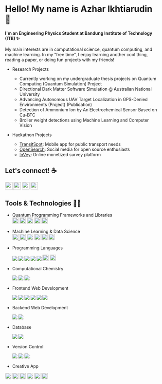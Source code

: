 <h1 align="left">Hello! My name is Azhar Ikhtiarudin 👋</h1>

<h4 align="left">I'm an Engineering Physics Student at Bandung Institute of Technology (ITB) ✨ </h4>
My main interests are in computational science, quantum computing, and machine learning.
In my "free time", I enjoy learning another cool thing, reading a paper, or doing fun projects with my friends!


- Research Projects
    - Currently working on my undergraduate thesis projects on Quantum Computing (Quantum Simulation) Project
    - Directional Dark Matter Software Simulation @ Australian National University
    - Advancing Autonomous UAV Target Localization in GPS-Denied Environments (Project) (Publication)
    - Detection of Ammonium Ion by An Electrochemical Sensor Based on Cu-BTC
    - Broiler weight detections using Machine Learning and Computer Vision

- Hackathon Projects
    - [TransitSpot](https://github.com/omaewa-mo-shinderu-APEC/TransitSpot): Mobile app for public transport needs
    - [OpenSearch](https://github.com/GarudaHacksMafiaTeam/OpenSearch): Social media for open source enthusiasts
    - [InVey](https://github.com/findit-omae-wa-mou-shindeiru/Invey): Online monetized survey platform

## Let's connect! ☕

<a href="https://azhar.ikhtiarudin.com/"><img src="https://img.shields.io/badge/Personal%20website-4285F4?style=for-the-badge&logo=GoogleChrome&logoColor=white" height="24px">
</a>
<a href="https://www.linkedin.com/in/azhar-ikhtiarudin/"><img src="https://img.shields.io/badge/linkedin-%230077B5.svg?style=for-the-badge&logo=linkedin&logoColor=white" height="24px"></a>
<a href="mailto: 13320041@mahasiswa.itb.ac.id"><img src="https://img.shields.io/badge/email-0078D4?style=for-the-badge&logo=microsoft-outlook&logoColor=white" height="24px"></a>
<a href="https://www.instagram.com/azhar.ikhtiarudin/" ><img src="https://img.shields.io/badge/Instagram-%23E4405F.svg?style=for-the-badge&logo=Instagram&logoColor=white" height="24px"> </a>
<br/>

## Tools & Technologies 👨‍💻

- Quantum Programming Frameworks and Libraries<br>
    <a href="https://qiskit.org/" target="_blank"><img alt="Qiskit" height="20px" src="https://img.shields.io/badge/Qiskit-%3333333.svg?style=for-the-badge&logo=Qiskit&logoColor=white" /></a>
    <a href="https://pennylane.ai/" target="_blank"><img alt="PennyLane" height="20px" src="https://img.shields.io/badge/PennyLane-%3333333.svg?style=for-the-badge&logo=data%3Aimage%2Fpng%3Bbase64%2CiVBORw0KGgoAAAANSUhEUgAAAe8AAAHpCAMAAACcDkTiAAAABlBMVEVMaXEAAACaXKEdAAAAAXRSTlMAQObYZgAABc1JREFUeNrs0dEJw0AQQ8Fc%2F03nyxVICJ%2BZKWBZnn68HgAAAAAAAAAAAAAAAAAAAJxH48r86c9ZR%2BsdsXRgmq12xNaBabjGEWunlt1qR6wdWHarHTF2YBmuccTcqWG42hFzB5bdakesHRiG69S3dmgYrnbE3IFhuNoRcweG4Tr1zZ0ZhuvUN3dmGK5U39yRXbhWfXNHLgxn7sSN4ewdmITbD37%2B7d1BbsRkEITR9v0vDSs0sAElaNpd9b4T2H6uX1YWmZ%2FFu%2BqqgbvqLvDntfEue3C4f9jZofD%2BWWeHgrttJ7x%2F0l3vp43buYj7fwJ%2FrsS7y%2Fsp8%2FbZg%2Fv34M%2BpeK96L8T7V%2BDPubq4eT%2B8V70X4n3AWwsFc4u3MrzFW7yFm7d4i7d4i7d4i7f8vUW8xVu8xZt3Ebgmwlu8xVvTBK6J9RZvTSq4eGt4804F1%2FDmnQqu4c07FVzDm3cquIY37lRwTRO4hjfvVHANb96p4BreuFPBNcBxp3prgOPmjfsiuHjjBs4bOG7eAd7AcfPGDfz6s5omcAOZKm8TmSZwI5kqb%2BDTBO5MnyZv320zTeDApwkc%2BCx4E3%2FWmg1w4ue4eX8U4J0IDnyWvIlf5QZ%2BCHzWwInf5Ob9UYB3Djjw2fQGvnBtXwInzhv4XW7gnx3wXgAHfoabN2%2FgH73wic22N%2FDT3MD%2FFu%2FFeM%2FcBp85D74%2F70PgEwB%2Bm3vhDvwf%2BQXvvYEfB7%2FPvXAPvDe5gX8WOe%2F9t%2FYK%2BP68F7yBB8x7%2Fb3lvcC9%2BuKe8N6fd8DAD4BHc6%2FdC%2B8VbuAfFcx78%2B3l%2Fc%2Fmm97AK7hXb%2BgAeK438P2nkz7wd4l3cM8bFsR7BviXS5z3MvjcAk%2Fg3h%2F4a8VD570%2F8JeKt3DPA3zVeyYWfF4M3jLvl9xbrfdMJ%2Fi2eM28X%2FM2V3rP1A58V7xo3u95n%2Bu8Z6oHvihewP3KW9z3fnh%2F9R57vGcv4E3zfttb3eE9Y%2BB74BvcBr4nXnWaD%2FCNh%2BBE3xNffgYGPpPsPWPgq5e0wG3gC9fEuxN8kdvAFy5q5uFd9PtAXfMG%2Fpp7d6LPZHlPkfc%2B%2BH4zBl4EPgs50XEbOG%2FgCzcNnLcTHbeB4zbwq97AcRs4bwPHffCTjbeBd3EbeBe3gfMGjps37xBw3LmfbLwNvIvbwHHnDpw3cNy5JzpvA8edO3DeBo4bOG7evEPAced%2BsvE28C5uA8edO3DewHHz5p0Ljjv3k423gXdxGzhuvziZ6w0cN2%2FewHEf%2FGTjbeC4uwaey23gvIHncjvReRt4LreB8zbwLm4Dz%2BU2cN7Aceee6LwNvIvbwHO5gfM28Fxu4LyBR3M70XkbOG4DT%2BEG3u3tRM%2Fl5s0beDg374d388Bxdw08lxs4b%2BD53Lwf3rUDx901cN5dA8fdNfBcbuC8geMuOdErvQ0ct4EHcwPP5ebNG3gXt0%2B2Lm4D7%2BI28C5uA%2B%2FiNvAubuBd3E70Lm4Dr9LmjRs4bd60geMGTpv3f7FWhmkXNu8%2FC8cG%2Fu%2By4i3ewFO8xVvB3uKtYG%2FxFm%2FgKd4ycAV7i7eCvcVbvIGneIu3gr3FW8He4i3ewHm%2FPt4CLt7iDTzFW7zFOzje4h0cb%2FEGzjsl3uIdHG%2FxDo63eAPnnRJv8Q7OwMU7ON7iDZx3SrzFOzje4g2cd3C4gfNOibd4B8dbvIHzDg43cN4p8RZu4LxT4i3cwfEWbuC8Q%2BIt3MBxJ4c7ON7CDZx3cLiB4w4ON3DcvHGnhBs4bt64U8LNmzZw3CHRBk4bOO2UaAOHzRt2SrRTAi7e4n0x3gIu3uINnHdKvMU7ON7inZKBy8DFOzjewh0cb%2FEOjrd4A%2BedEm%2FxDo63cAPnnRJv8eaNOzjevHEHxxs47pR4izdv3MB5h4QbOG7gvGPCzRs3cNwp8QaOGzjumHADxw0cd0y0ieMGTjsn3MRpE6edFG3itNODjRx1Q6D%2FSpIkSZIkSZIkSZIkSZIkSZIk6Q8uCso58vVuCgAAAABJRU5ErkJggg%3D%3D&logoColor=black" /></a>
    <a href="https://www.tensorflow.org/quantum" target="_blank"><img alt="TensorFlow Quantum" height="20px" src="https://img.shields.io/badge/TensorFlow%20Quantum-%3333333.svg?style=for-the-badge&logo=data%3Aimage%2Fpng%3Bbase64%2CiVBORw0KGgoAAAANSUhEUgAAAKgAAADNCAMAAAAbrMtvAAABMlBMVEUcR3oiSHcjSHcjSXckSXYlSXYmSHUnSXUoSXQrSXIrSnIuSnEwS3AxTG8yTG4yTG8zTG40TG40TW00TW41TW02TWw2TW03TWw5Tms8Tmk9Tmk%2FT2dAT2dAUGdBT2dBUGZBUGdCUGZDUGVDUGZDUWZEUGVFUWRFUWVGUWRKUmFKUmJMU2BTVF1WVFtYVVpbVlhbV1hiWlVsWk9tWk9vW05xW010XEt0XUt1XUt9YEaBYkSNYz2NZj2dZzWeZzShZzOhaDO7cyXCcCHDcSDDciDQcxrRdRnYdhXaeBTdehLiexDkew%2Flfg7oewzqewz6fgP6gAP%2BgwD%2FfgD%2FfwD%2FgAD%2FgQD%2FggD%2FgwD%2FhAD%2FhQD%2FhgD%2FhwD%2FiAD%2FiQD%2FigD%2F%2F%2F%2F5%2Bvr3%2Bfn09fb19vf29%2Fj%2F%2F%2F8Eoe3YAAAAZXRSTlMAAAAAAAAAAAAAAAAAAAAAAAAAAAAAAAAAAAAAAAAAAAAAAAAAAAAAAAAAAAAAAAAAAAAAAAAAAAAAAAAAAAAAAAAAAAAAAAAAAAAAAAAAAAAAAAAAAAAAAAAAAAAAAAADBQgI%2FPpD%2F74AAAR6SURBVHjaYoinFkhNjY%2BNi4sDUgBm56MAgSAIAJja%2BLfAjw63bUoUJERAVOsoj6i%2BUV6i9IzyEaVh1NcozaL8itIoyr%2BoLlEuonSIMhClPGowSmmU8ai6KFNRiqKmoxREWYmSHGU1KjPKRpS0qM0oKVH2o4RHORMVG%2BVYlLgoR6MERR2PEhAlIup0lKAoR6MCoxyLEht1Jkp4lP0oKVE2o9KibETJjLIYJTtqJUpBlNkoRVGmogqjDEepjRqLUh7lOkqLKBdRbaL8idIp6leUZlG%2BRWkY5SOqaZQbe%2FaO6zYMhGF0qSfN7H8Laa8Rxh758jXAfK2InwcqpaLQ6Dfa0IY2tKENbWhDi0H5PdR6KGIClLVQpkFZCDUVyiIos6FWQFkAZTrUIihToayDmgdlKZQ5UJZDmQC1BUoSmltcCfUbKBuhfAtlM5SvoA5AeQzlDNQzKMeg5KHMhD6XSkKthiakCShboHnqGMo2aJI6htoKTVDHUDZCM1JDKLuhCeq%2FUI5AE9RXqEPQBPUmaJSBRpSBRpSBRhlorIA2tKENbWhDG9rQhja0oQ1taEMbShkoZaDKQCkDpQxUGShloJSBUgaqDJQyUCKKQHkObWhDG9rQhka8dic0xl0GjXfdA41P3QGNTKeh%2BcpAI8pA4zooEtLj0LfD90A%2FTd8C%2FTx%2BBTQ1fwGUnPQw1LjboE%2FuOAh9eMkx6McvOldAx6j3Fx2AjkQJ6k5oQvPaQeiYknq%2BDJpgSh05D314aC%2F0T2boPDQ7cw804ou%2Fe8%2Bg%2FB4aiSZAKQNVBsoJaHwDpQyUMlBloJSBUgaqDJS3UBdB%2BS%2BUSEFtgjKGykHBJqgBFBhBhyR7oLxCgxTUjzZB%2BQElB%2FXaJqiI%2BNu8XWCpEQQBGI67r%2FvWrMZ94%2B6edKanBanI3v8KuEM1xbxC%2Fmc4H4xbFYoMaE8pBqG%2FBykupXVSyhhjrXXOee8zmUy2VC5XhiIyoCR1AqEElYLi%2BKD0n7o%2FeijS0BD17yRA%2Bec4jxFKU%2FtBUR4a%2BC4mlYBaNQYofVCJhr7LuniEUILK2Ju38vjJD2MEoUwpQaX3jy4cO7X97Ks3amhQJrV6l3LiAYC16YubL75lYyFouv3fzTvUPnwot3Tg2lNiBBCAMhfu5PUk2ITC7oWTjBGABSWlNLXrdTS0NgJ8d%2FJQ9iljAWcTWhsBLn%2B2Jh4OlKb%2BD0OxGwq7Z5YffUq0GJSW8qHYCwrR3Myp51mjxKC0IT201vLU3Tc%2BFoZiiPA%2F%2BCISGq0fPPc2Z5QAlLlw%2Fx96BQ0F2JpdffndKQEoT%2Fo%2FPNxpKETLB6588VqJQmnKv7CThpbaPXX9vTZKFIoDn6iJ%2FaEQzZ%2B49yuRhNIeKuRAAXaO7yWJEoViSmYYChuH7xujUkBFqMiHwvrR8tCPqwlBEdlMPhS2j%2B%2F91DWn1koGimwmHwob52%2Fculnp6oNfGSEoIpfJh8La7HS1S0cevrKGCWXEZtJQou2zp%2B%2B8LtE0E8qIgUwBhWj90OLtDx9NLme0DHSwqxiLfQiyQ6GK9nMAAAAASUVORK5CYII%3D&logoColor=white" /><a/>
    <a href="https://quantumai.google/cirq" target="_blank"><img alt="Cirq" height="20px" src="https://img.shields.io/badge/Cirq-%3333333.svg?style=for-the-badge&logo=data%3Aimage%2Fpng%3Bbase64%2CiVBORw0KGgoAAAANSUhEUgAAAMAAAADACAMAAABlApw1AAAACVBMVEUAAAD%2F%2F%2F8AAABzxoNxAAAAAnRSTlMAAHaTzTgAAAMbSURBVHja7d2BZjRJFIbhb8%2F9X%2FSywjL8f3V5TndNxykITOJ9ur4QMZL88%2FIzgN8IGMAABjCAAcRO%2FXxYnGycJwH%2Fx5UTAAD5QDgO%2BGxzAgEg3y%2FBAZjvBAdovxMcYPkucIDlOwEA0A%2BEA4Banw1nP0Dy%2FRIAAP1AeBhQOydAcADl%2ByU4wPuJ4ADK9x05gPL9Ehzg%2FURwAOQDAQCQn6RJUASA%2Fj4CASA%2FSTURegFXn37zXTlgfxa9O3LAfk1aCQ7I7h56dwQAeZJ%2BCQ6whiABALAeJjiAHr%2FvyAGU7wQH%2BHp8Rw7o%2F4GmNqAGaM%2FfIzigeT37BAXc8%2FizQ0ZAf%2F72JRCgcz1O6AdQ%2Fg7eAL4eJzDA16M7QoCvxwkG8PX4jhDg6%2FFLQICvxwkKgHwnIMDX4wQGQL4LHID5TggAeD1OSAiA%2BU4IATDfBQkAdD1OSAiA%2BU4IATDfBYkA8t%2BBfCUkBMDH74QYQPP9OOBovgPqaL8DPP%2BbATlx%2Bn8r8VbAT%2F73Axb53w9Y5L8AsOj%2FesAi%2F%2FsBi%2FwXABb97wNUvRtQAxjAAAYwgAEMYAADGMAABjCAAQxgAAMYwAAGMIABDGAAAxjAAAYwgAEM4PcC6t2AqqonAOff%2FO2As2%2B%2Fd0A7oT7OI4Dqzf84TwCq7uuvegDQQ6g%2FngcALqi%2FngcARqg6CXBCnQesCZR%2FH8AFdam%2FbgI44Vp%2BPQmoas5PPQ2o6s0%2FAKi%2B8dcZQFXX%2BI8BquLrOQuo0vXcDViH0HoEkCwB1wQF6zFAloDKNQKshwDJCnCVAPkGSD4BsCNYDwDyCbAdbb%2FIAckHwAj7r3BA8gmgHe1%2FEQdkCXDCQvfA39yNEdaf3Qhwwma%2BA6BtDV3KHbAQwI422A7oJuzkVxxwx452vA7ov4SNVwLACH5XlW5AZ9vFfAL4JcBJBHCeEAGcJyQGcEGJIHHAwUtIGHCUkF6AEyzfAS4I5APgBCF3AZwg%2BQ545BKSU4AeQk4CnJAcBti3QnIQ4JeQnAQ4IecBsqPkIMAvITkPkP86mHMAJyzyCfCeM4ABDGAAAxjAq8%2B%2F636IWYQLuCcAAAAASUVORK5CYII%3D&logoColor=black" /><a/>
    <a href="https://qutip.org/" target="_blank"><img alt="QuTiP" height="20px" src="https://img.shields.io/badge/QuTiP-%3333333.svg?style=for-the-badge&logo=data%3Aimage%2Fpng%3Bbase64%2CiVBORw0KGgoAAAANSUhEUgAAAgQAAAD%2BCAMAAABySu3yAAAABlBMVEVHcEz%2F%2F%2F%2BflKJDAAAAAXRSTlMAQObYZgAAA6RJREFUeNrt3VVixEYQANGp%2B186E%2BZE0hpWrVf%2FBrmfeWBpJ0mSJEmSVEvPrqKAAQogoIABCCCggAEIFAUMQKAgUBQwAIGCQFHAAAQKAkUBAxAoCBQEigIGIFAQKAhsJ2i8Av3fTIPASvIgsIg4CCwijgKLiCGwfjQIrB8NAksHo8DSQQisGgsCq8YgmF0Q6NBgo%2BByEDAyZplAFxG0w%2BCmCPoYBL5hQFAU3KJeR9DMo20gCAIIOmGge59qoiBQ%2F9oZBA60gKA7n2WgPg8BBQMQBAEEHTfQjXcwq49C0M9BcMM6pqDj2bcIwQ6Ce9VnIAiCiQg62aDdShB0EUEQQLCj4C4FgYJAB2dWFIy92DYIHD0QBHadH51ZFMzdZgiBzUVHRxYE4wzUrRB8KhsLiY%2FOrG9UcA3O0Swf7AYI6rMUMFD3QFAUvNRHzXb14bml%2F4v6%2FOFez93cX1PvnBt5ISgIGOgLLmN1Z0kQPK5%2B7SYG%2BvwrGN1X0f0V9BoC6wWaheCCAjcVNABBEFw3UKsGKIiCVxA0AUEQnCkI1EgFUXCiRiIIAgii4ESNRBAEZ2pAEDDwGhpBoO4VBARQgAAECHCAAAgIcEAABwiAgAAHCHCAAAcIcIAABghwQAAHCHCAAAcEYEAABwRwQAAHBHBAAAcEYEAABwRwQAAHBHBAAAYEcEAABwRgQAAHBHBAAAcEYEAABwRwQAAHBHBAAAcEgAAABwBwQAAIAICQOEgccIAACACQYP4kmD8Lxk%2BD4dNg%2BDSYPgvGD4Pps2D4GABAAQIUMEABAxQwgAEDFDBAAQMUMPBeCrTGGaDgwkDHGaDgwjyffQ%2FSWisG1mgDuyPP48e70QZ2H%2FpBsA9w3bRDz%2FNoAg9AsI49zoMN7B53V67N8Vcfft26g0%2FjeIhn3J3urJTLT76e0zMN7Bj4Y06MYmD3SAOLgScwWP8TBOMZrP%2BPgeEM1pEYmMxgHYyBsQquPzECO0cEtfQwAzsGxiFYF0JglIJ1MQT%2BXNkeoBBQCKgQUASoEFAIqBBQDKgYUAwoBlQMKAZUDCgGFAMqBhQDKgYUAwoBFQM6PpoYgGCNNaAzs2EAgt1IAzo7nIkGdHo6DECwG0dAl%2BbDAAS7UQZ0dUAIQLBjAILdFAN6aUYhAMFuAgG9PCYGINghMFjBOh4CEOwIGKng4ity08CTEezK2dI3zeesINiJAUGwUzGgIFAxoGJAxYAY2KkY0GcQkCRJkiRJkiT9APFPtE6BvHLqAAAAAElFTkSuQmCC&logoColor=white&logoWidth=30" /></a>

- Machine Learning & Data Science  
    <a href="https://www.tensorflow.org/" target="_blank"><img alt="TensorFlow" height="20px" src="https://img.shields.io/badge/TensorFlow-%3333333.svg?style=for-the-badge&logo=TensorFlow&logoColor=white" />
    </a> <a href="https://pytorch.org/" target="_blank"><img alt="PyTorch" height="20px" src="https://img.shields.io/badge/PyTorch-%3333333.svg?style=for-the-badge&logo=PyTorch&logoColor=white" />
    </a><a href="https://opencv.org/" target="_blank"><img alt="OpenCV" height="20px" src="https://img.shields.io/badge/opencv-%3333333.svg?style=for-the-badge&logo=opencv&logoColor=white" /></a>
    <a href="https://keras.io/" target="_blank"><img alt="Keras" height="20px" src="https://img.shields.io/badge/Keras-%3333333.svg?style=for-the-badge&logo=Keras&logoColor=white" /></a>
    <a href="https://scikit-learn.org/stable/" target="_blank"><img alt="scikit-learn" height="20px" src="https://img.shields.io/badge/scikit--learn-%3333333.svg?style=for-the-badge&logo=scikit-learn&logoColor=white" /></a>
    <a href="https://matplotlib.org" target="_blank"><img src="https://img.shields.io/badge/Matplotlib-%3333333.svg?style=for-the-badge&logo=Matplotlib&logoColor=black" height="20px"></a>

- Programming Languages<br>
    <p>
    <img src="https://img.shields.io/badge/-Python-333333?style=flat-square&logo=Python">
    <img src="https://img.shields.io/badge/-C-333333?style=flat-square&logo=C">
    <img src="https://img.shields.io/badge/-C++-333333?style=flat-square&logo=Cplusplus">
    <img src="https://img.shields.io/badge/-JavaScript-333333?style=flat-square&logo=javascript">
    <img src="https://img.shields.io/badge/-Shell-333333?style=flat-square&logo=gnu+bash">
    <img alt="LaTeX" height="20px" src="https://img.shields.io/badge/latex-%3333333.svg?style=for-the-badge&logo=latex&logoColor=white" />
    <img alt="Markdown" height="20px" src="https://img.shields.io/badge/markdown-%3333333.svg?style=for-the-badge&logo=markdown&logoColor=white" />
    </p>
- Computational Chemistry <br>
    <p>
    <img src="https://img.shields.io/badge/-OpenFermion-333333?style=flat-square&logo=sql">
    <img src="https://img.shields.io/badge/-PySCF-333333?style=flat-square&logo=sql">
    <img src="https://img.shields.io/badge/-Psi4-333333?style=flat-square&logo=sql">
    </p>
  
- Frontend Web Development<br>
    <p>
    <img src="https://img.shields.io/badge/-React-333333?style=flat-square&logo=react">
    <img src="https://img.shields.io/badge/-Vue.Js-333333?style=flat-square&logo=vue.js">
    <img src="https://img.shields.io/badge/-Next.Js-333333?style=flat-square&logo=next.js">
    <img src="https://img.shields.io/badge/-Bootstrap5-333333?style=flat-square&logo=bootstrap">
    <img src="https://img.shields.io/badge/-Sass-333333?style=flat-square&logo=sass">
    <img src="https://img.shields.io/badge/-Tailwind-333333?style=flat-square&logo=tailwind-css">
    </p>

- Backend Web Development<br>
    <p>
    <img src="https://img.shields.io/badge/-Netlify-333333?style=flat-square&logo=netlify">
    <img src="https://img.shields.io/badge/-Heroku-333333?style=flat-square&logo=heroku">
    </p>
- Database<br>
    <p>
    <img src="https://img.shields.io/badge/-MySQL-333333?style=flat-square&logo=mysql">
    <img src="https://img.shields.io/badge/-Firebase-333333?style=flat-square&logo=firebase">
    </p>

- Version Control
    <p>
    <img src="https://img.shields.io/badge/-Git-333333?style=flat-square&logo=git">
    <img src="https://img.shields.io/badge/-Gitlab-333333?style=flat-square&logo=gitlab">
    <img src="https://img.shields.io/badge/-Github-333333?style=flat-square&logo=github">
    </p>

- Creative App <br>
<img height='20px' src="https://img.shields.io/badge/-Figma-333333?style=flat-square&logo=figma">
<img height='20px' src="https://img.shields.io/badge/-Adobe%20XD-333333?style=flat-square&logo=adobe%20XD">
<img height='20px' src="https://img.shields.io/badge/adobe%20photoshop-%3333333.svg?style=for-the-badge&logo=adobe%20photoshop&logoColor=white">
<img height='20px' src="https://img.shields.io/badge/adobe%20illustrator-%3333333.svg?style=for-the-badge&logo=adobe%20illustrator&logoColor=white">
<img height='20px' src="https://img.shields.io/badge/Adobe%20After%20Effects-333333.svg?style=for-the-badge&logo=Adobe%20After%20Effects&logoColor=white">
<img height='20px' src="https://img.shields.io/badge/Adobe%20Lightroom-333333.svg?style=for-the-badge&logo=Adobe%20Lightroom&logoColor=white">

<!-- ## Certificate 📄
Here is [my programming certificate](Certificate.md) from various course providers. -->